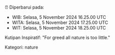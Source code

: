 ⏰ Diperbarui pada:
- WIB: Selasa, 5 November 2024 16.25.00 UTC
- WITA: Selasa, 5 November 2024 17.25.00 UTC
- WIT: Selasa, 5 November 2024 18.25.00 UTC

Kutipan Inspiratif:
"For greed all nature is too little."


Kategori: nature

